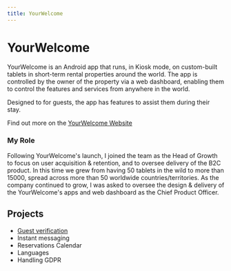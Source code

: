 ```yaml
---
title: YourWelcome
---
```


# YourWelcome
YourWelcome is an Android app that runs, in Kiosk mode, on custom-built tablets in short-term rental properties around the world. The app is controlled by the owner of the property via a web dashboard, enabling them to control the features and services from anywhere in the world.

Designed to for guests, the app has features to assist them during their stay. 

Find out more on the [YourWelcome Website](http://wwww.yourwelcome.com)


### My Role 

Following YourWelcome's launch, I joined the team as the Head of Growth to focus on user acquisition & retention, and to oversee delivery of the B2C product. In this time we grew from having 50 tablets in the wild to more than 15000, spread across more than 50 worldwide countries/territories. As the company continued to grow, I was asked to oversee the design & delivery of the YourWelcome's apps and web dashboard as the Chief Product Officer.

## Projects

* [Guest verification](/yourwelcome/guest_verification)
* Instant messaging
* Reservations Calendar
* Languages
* Handling GDPR